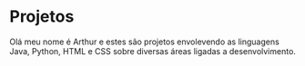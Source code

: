# Projetos
Olá meu nome é Arthur e estes são projetos envolevendo as linguagens Java, Python, HTML e CSS sobre diversas áreas ligadas a desenvolvimento. 

